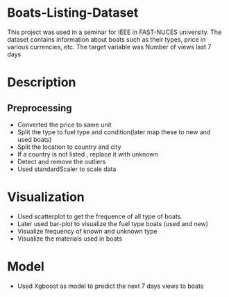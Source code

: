 # Boats-Listing-Dataset
This project was used in a seminar for IEEE in FAST-NUCES university. The dataset contains information about boats such as their types, price in various currencies, etc. The target variable was Number of views last 7 days
# Description
## Preprocessing
- Converted the price to same unit
- Split the type to fuel type and condition(later map these to new and used boats)
- Split the location to  country and city
- If a country is not listed , replace it with unknown
- Detect and remove the outliers
- Used standardScaler to scale data
# Visualization
- Used scatterplot to get the frequence of all type of boats
- Later used bar-plot to visualize the fuel type boats (used and new)
- Visualize frequency of known and unknown type
- Visualize the materials used in boats
# Model
- Used Xgboost as model to predict the next 7 days views to boats
